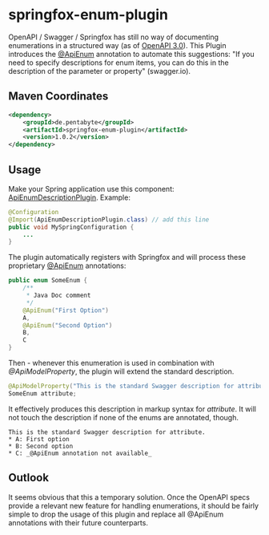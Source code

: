 # springfox-enum-plugin

OpenAPI / Swagger / Springfox has still no way of documenting enumerations in a structured way (as of [OpenAPI 3.0](https://swagger.io/docs/specification/data-models/enums/)). This Plugin introduces the [@ApiEnum](src/main/java/de/pentabyte/springfox/ApiEnum.java) annotation to automate this suggestions: "If you need to specify descriptions for enum items, you can do this in the description of the parameter or property" (swagger.io).

## Maven Coordinates

```xml
<dependency>
	<groupId>de.pentabyte</groupId>
	<artifactId>springfox-enum-plugin</artifactId>
	<version>1.0.2</version>
</dependency>
```

## Usage

Make your Spring application use this component: [ApiEnumDescriptionPlugin](src/main/java/de/pentabyte/springfox/ApiEnumDescriptionPlugin.java). Example:

```java
@Configuration
@Import(ApiEnumDescriptionPlugin.class) // add this line
public void MySpringConfiguration {
	...
}
```

The plugin automatically registers with Springfox and will process these proprietary [@ApiEnum](src/main/java/de/pentabyte/springfox/ApiEnum.java) annotations:

```java
public enum SomeEnum {
	/**
	 * Java Doc comment
	 */
	@ApiEnum("First Option")
	A,
	@ApiEnum("Second Option")
	B,
	C
}
```

Then - whenever this enumeration is used in combination with _@ApiModelProperty_, the plugin will extend the standard description.

```java
@ApiModelProperty("This is the standard Swagger description for attribute.")
SomeEnum attribute;
```

It effectively produces this description in markup syntax for _attribute_. It will not touch the description if none of the enums are annotated, though.

```
This is the standard Swagger description for attribute.
* A: First option
* B: Second option
* C: _@ApiEnum annotation not available_
```

## Outlook

It seems obvious that this a temporary solution. Once the OpenAPI specs provide a relevant new feature for handling enumerations, it should be fairly simple to drop the usage of this plugin and replace all @ApiEnum annotations with their future counterparts.